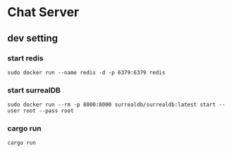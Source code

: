 # Chat Server
## dev setting
### start redis
``` shell
sudo docker run --name redis -d -p 6379:6379 redis
```
### start surrealDB
``` shell
sudo docker run --rm -p 8000:8000 surrealdb/surrealdb:latest start --user root --pass root
```
### cargo run
``` shell
cargo run
```
